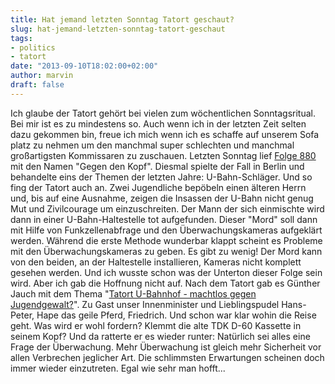 ```yaml
---
title: Hat jemand letzten Sonntag Tatort geschaut?
slug: hat-jemand-letzten-sonntag-tatort-geschaut
tags:
- politics
- tatort
date: "2013-09-10T18:02:00+02:00"
author: marvin
draft: false
---
```

Ich glaube der Tatort gehört bei vielen zum wöchentlichen
Sonntagsritual. Bei mir ist es zu mindestens so. Auch wenn ich in der
letzten Zeit selten dazu gekommen bin, freue ich mich wenn ich es
schaffe auf unserem Sofa platz zu nehmen um den manchmal super
schlechten und manchmal großartigsten Kommissaren zu zuschauen. Letzten
Sonntag lief [Folge
880](http://www.tatort-fundus.de/web/folgen/chrono/ab-2010/ueb2013/880-gegen-den-kopf.html)
mit den Namen "Gegen den Kopf". Diesmal spielte der Fall in Berlin und
behandelte eins der Themen der letzten Jahre: U-Bahn-Schläger. Und so
fing der Tatort auch an. Zwei Jugendliche bepöbeln einen älteren Herrn
und, bis auf eine Ausnahme, zeigen die Insassen der U-Bahn nicht genug
Mut und Zivilcourage um einzuschreiten. Der Mann der sich einmischte
wird dann in einer U-Bahn-Haltestelle tot aufgefunden. Dieser "Mord"
soll dann mit Hilfe von Funkzellenabfrage und den Überwachungskameras
aufgeklärt werden. Während die erste Methode wunderbar klappt scheint es
Probleme mit den Überwachungskameras zu geben. Es gibt zu wenig! Der
Mord kann von den beiden, an der Haltestelle installieren, Kameras nicht
komplett gesehen werden. Und ich wusste schon was der Unterton dieser
Folge sein wird. Aber ich gab die Hoffnung nicht auf. Nach dem Tatort
gab es Günther Jauch mit dem Thema "[Tatort U-Bahnhof - machtlos gegen
Jugendgewalt?](http://daserste.ndr.de/guentherjauch/guentherjauch345.html)".
Zu Gast unser Innenminister und Lieblingspudel Hans-Peter, Hape das
geile Pferd, Friedrich. Und schon war klar wohin die Reise geht. Was
wird er wohl fordern? Klemmt die alte TDK D-60 Kassette in seinem Kopf?
Und da ratterte er es wieder runter: Natürlich sei alles eine Frage der
Überwachung. Mehr Überwachung ist gleich mehr Sicherheit vor allen
Verbrechen jeglicher Art. Die schlimmsten Erwartungen scheinen doch
immer wieder einzutreten. Egal wie sehr man hofft...